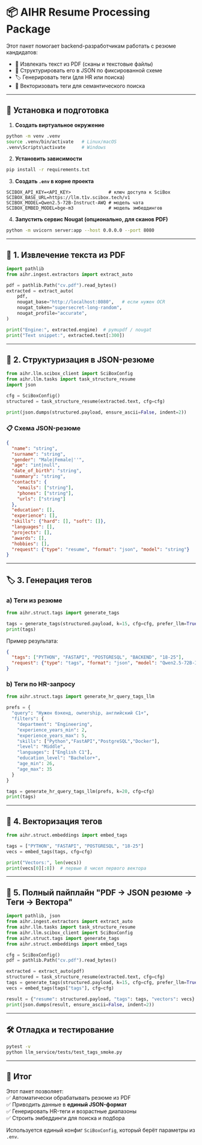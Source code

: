 # 📦 AIHR Resume Processing Package

Этот пакет помогает backend-разработчикам работать с резюме кандидатов:  
- 📄 Извлекать текст из PDF (сканы и текстовые файлы)  
- 🧾 Структурировать его в JSON по фиксированной схеме  
- 🏷 Генерировать теги (для HR или поиска)  
- 🔢 Векторизовать теги для семантического поиска  

---

## 🚀 Установка и подготовка

1. **Создать виртуальное окружение**
```bash
python -m venv .venv
source .venv/bin/activate   # Linux/macOS
.venv\Scripts\activate      # Windows
```

2. **Установить зависимости**
```bash
pip install -r requirements.txt
```

3. **Создать `.env` в корне проекта**
```env
SCIBOX_API_KEY=<API_KEY>              # ключ доступа к SciBox
SCIBOX_BASE_URL=https://llm.t1v.scibox.tech/v1
SCIBOX_MODEL=Qwen2.5-72B-Instruct-AWQ # модель чата
SCIBOX_EMBED_MODEL=bge-m3             # модель эмбеддингов
```

4. **Запустить сервис Nougat (опционально, для сканов PDF)**
```bash
python -m uvicorn server:app --host 0.0.0.0 --port 8080
```

---

## 📄 1. Извлечение текста из PDF

```python
import pathlib
from aihr.ingest.extractors import extract_auto

pdf = pathlib.Path("cv.pdf").read_bytes()
extracted = extract_auto(
    pdf,
    nougat_base="http://localhost:8080",   # если нужен OCR
    nougat_token="supersecret-long-random",
    nougat_profile="accurate",
)

print("Engine:", extracted.engine)  # pymupdf / nougat
print("Text snippet:", extracted.text[:300])
```

---

## 🧾 2. Структуризация в JSON-резюме

```python
from aihr.llm.scibox_client import SciBoxConfig
from aihr.llm.tasks import task_structure_resume
import json

cfg = SciBoxConfig()
structured = task_structure_resume(extracted.text, cfg=cfg)

print(json.dumps(structured.payload, ensure_ascii=False, indent=2))
```

### 📋 Схема JSON-резюме

```json
{
  "name": "string",
  "surname": "string",
  "gender": "Male|Female|''",
  "age": "int|null",
  "date_of_birth": "string",
  "summary": "string",
  "contacts": {
    "emails": ["string"],
    "phones": ["string"],
    "urls": ["string"]
  },
  "education": [],
  "experience": [],
  "skills": {"hard": [], "soft": []},
  "languages": [],
  "projects": [],
  "awards": [],
  "hobbies": [],
  "request": {"type": "resume", "format": "json", "model": "string"}
}
```

---

## 🏷 3. Генерация тегов

### a) Теги из резюме

```python
from aihr.struct.tags import generate_tags

tags = generate_tags(structured.payload, k=15, cfg=cfg, prefer_llm=True)
print(tags)
```

Пример результата:

```json
{
  "tags": ["PYTHON", "FASTAPI", "POSTGRESQL", "BACKEND", "18-25"],
  "request": {"type": "tags", "format": "json", "model": "Qwen2.5-72B-Instruct-AWQ"}
}
```

### b) Теги по HR-запросу

```python
from aihr.struct.tags import generate_hr_query_tags_llm

prefs = {
  "query": "Нужен бэкенд, ownership, английский C1+",
  "filters": {
    "department": "Engineering",
    "experience_years_min": 2,
    "experience_years_max": 5,
    "skills": ["Python","FastAPI","PostgreSQL","Docker"],
    "level": "Middle",
    "languages": ["English C1"],
    "education_level": "Bachelor+",
    "age_min": 26,
    "age_max": 35
  }
}

tags = generate_hr_query_tags_llm(prefs, k=20, cfg=cfg)
print(tags)
```

---

## 🔢 4. Векторизация тегов

```python
from aihr.struct.embeddings import embed_tags

tags = ["PYTHON", "FASTAPI", "POSTGRESQL", "18-25"]
vecs = embed_tags(tags, cfg=cfg)

print("Vectors:", len(vecs))
print(vecs[0][:8])  # первые 8 чисел первого вектора
```

---

## 🔗 5. Полный пайплайн "PDF → JSON резюме → Теги → Вектора"

```python
import pathlib, json
from aihr.ingest.extractors import extract_auto
from aihr.llm.tasks import task_structure_resume
from aihr.llm.scibox_client import SciBoxConfig
from aihr.struct.tags import generate_tags
from aihr.struct.embeddings import embed_tags

cfg = SciBoxConfig()
pdf = pathlib.Path("cv.pdf").read_bytes()

extracted = extract_auto(pdf)
structured = task_structure_resume(extracted.text, cfg=cfg)
tags = generate_tags(structured.payload, k=15, cfg=cfg, prefer_llm=True)
vecs = embed_tags(tags["tags"], cfg=cfg)

result = {"resume": structured.payload, "tags": tags, "vectors": vecs}
print(json.dumps(result, ensure_ascii=False, indent=2))
```

---

## 🛠 Отладка и тестирование

```bash
pytest -v
python llm_service/tests/test_tags_smoke.py
```

---

## 📌 Итог

Этот пакет позволяет:  
✅ Автоматически обрабатывать резюме из PDF  
✅ Приводить данные в **единый JSON-формат**  
✅ Генерировать HR-теги и возрастные диапазоны  
✅ Строить эмбеддинги для поиска и подбора  

Используется единый конфиг `SciBoxConfig`, который берёт параметры из `.env`.
